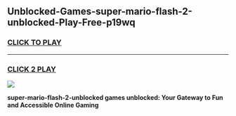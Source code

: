 
## Unblocked-Games-super-mario-flash-2-unblocked-Play-Free-p19wq
<h3>
<a href="https://premium76.site?title=super-mario-flash-2-unblocked&ref=18A1">CLICK TO PLAY</a></h3>
<hr>

<h3>
<a href="https://premium76.site?title=super-mario-flash-2-unblocked&ref=18A1">CLICK 2 PLAY</a>
  
</h3>

<a href="https://premium76.site?title=super-mario-flash-2-unblocked&ref=18A1"><img src="https://clearcache.store/games.png"></a>


**super-mario-flash-2-unblocked games unblocked: Your Gateway to Fun and Accessible Online Gaming**
